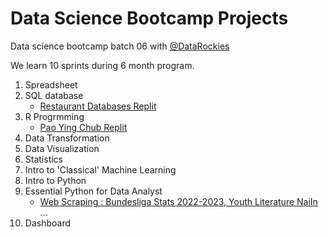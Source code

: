 # Data Science Bootcamp Projects

Data science bootcamp batch 06 with [@DataRockies](https://datarockie.com/)

We learn 10 sprints during 6 month program.

1. Spreadsheet
2. SQL database
   - [Restaurant Databases Replit](https://replit.com/@NppEllermann/SQLhomeworkbatch6)   
3. R Progrmming
   - [Pao Ying Chub Replit](https://replit.com/@NppEllermann/Batch06PaoYingChub)
4. Data Transformation
5. Data Visualization
6. Statistics
7. Intro to 'Classical' Machine Learning
8. Intro to Python
9. Essential Python for Data Analyst
   - [Web Scraping : Bundesliga Stats 2022-2023, Youth Literature NaiIn](https://datalore.jetbrains.com/notebook/slgMVKs4RcG9biTOqchqsv/b1V1GRSchgSPVVM4Cp4kV3/) ...
10. Dashboard
